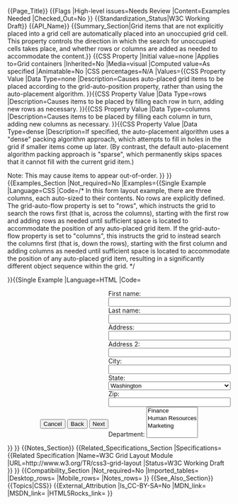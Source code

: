 {{Page_Title}}
{{Flags
|High-level issues=Needs Review
|Content=Examples Needed
|Checked_Out=No
}}
{{Standardization_Status|W3C Working Draft}}
{{API_Name}}
{{Summary_Section|Grid items that are not explicitly placed into a grid cell are automatically placed into an unoccupied grid cell. This property controls the direction in which the search for unoccupied cells takes place, and whether rows or columns are added as needed to accommodate the content.}}
{{CSS Property
|Initial value=none
|Applies to=Grid containers
|Inherited=No
|Media=visual
|Computed value=As specified
|Animatable=No
|CSS percentages=N/A
|Values={{CSS Property Value
|Data Type=none
|Description=Causes auto-placed grid items to be placed according to the grid-auto-position property, rather than using the auto-placement algorithm.
}}{{CSS Property Value
|Data Type=rows
|Description=Causes items to be placed by filling each row in turn, adding new rows as necessary.
}}{{CSS Property Value
|Data Type=columns
|Description=Causes items to be placed by filling each column in turn, adding new columns as necessary.
}}{{CSS Property Value
|Data Type=dense
|Description=If specified, the auto-placement algorithm uses a "dense" packing algorithm approach, which attempts to fill in holes in the grid if smaller items come up later. (By contrast, the default auto-placement algorithm packing approach is "sparse", which permanently skips spaces that it cannot fill with the current grid item.)

Note: This may cause items to appear out-of-order.
}}
}}
{{Examples_Section
|Not_required=No
|Examples={{Single Example
|Language=CSS
|Code=/*
In this form layout example, there are three columns, each auto-sized to their
contents. No rows are explicitly defined. The grid-auto-flow property is set to "rows", 
which instructs the grid to search the rows first (that is, across the columns), 
starting with the first row and adding rows as needed until sufficient space 
is located to accommodate the position of any auto-placed grid item.
If the grid-auto-flow property is set to "columns", this instructs the grid to instead
search the columns first (that is, down the rows), starting with the first column
and adding columns as needed until sufficient space is located to accommodate 
the position of any auto-placed grid item, resulting in a significantly different
object sequence within the grid.
*/
<style type="text/css">
  form {
    display: grid;
    /* Define three columns, all content-sized,
       and name the corresponding lines. */
    grid-template-columns: (labels) auto (controls) auto (oversized) auto;
    grid-auto-flow: rows;
  }
  form > label {
    /* Place all labels in the "labels" column and 
       automatically find the next available row. */
    grid-column: labels;
    grid-row: auto;
  }
  form > input, form > select {
    /* Place all controls in the "controls" column and 
       automatically find the next available row. */
    grid-column: controls;
    grid-row: auto;
  }

  #department {
    /* Auto place this item in the "oversized" column 
       in the first row where an area that spans three rows 
       won’t overlap other explicitly placed items or areas 
       or any items automatically placed prior to this area. */
    grid-column: oversized;
    grid-row: span 3;
  }

  /* Place all the buttons of the form 
     in the explicitly defined grid area. */
  #buttons {
    grid-row: auto;

    /* Ensure the button area spans the entire grid element 
       in the row axis. */
    grid-column: 1 / -1;
    text-align: end;
  }
</style>
}}{{Single Example
|Language=HTML
|Code=<form>
  <label for="firstname">First name:</label>
  <input type="text" id="firstname" name="firstname" />
  <label for="lastname">Last name:</label>
  <input type="text" id="lastname" name="lastname" />
  <label for="address">Address:</label>
  <input type="text" id="address" name="address" />
  <label for="address2">Address 2:</label>
  <input type="text" id="address2" name="address2" />
  <label for="city">City:</label>
  <input type="text" id="city" name="city" />
  <label for="state">State:</label>
  <select type="text" id="state" name="state">
    <option value="WA">Washington</option>
  </select>
  <label for="zip">Zip:</label>
  <input type="text" id="zip" name="zip" />

  <div id="department">
    <label for="department">Department:</label>
    <select id="department" name="department" multiple>
      <option value="finance">Finance</option>
      <option value="humanresources">Human Resources</option>
      <option value="marketing">Marketing</option>
    </select>
  </div>

  <div id="buttons">
    <button id="cancel">Cancel</button>
    <button id="back">Back</button>
    <button id="next">Next</button>
  </div>
</form>
}}
}}
{{Notes_Section}}
{{Related_Specifications_Section
|Specifications={{Related Specification
|Name=W3C Grid Layout Module
|URL=http://www.w3.org/TR/css3-grid-layout
|Status=W3C Working Draft
}}
}}
{{Compatibility_Section
|Not_required=No
|Imported_tables=
|Desktop_rows=
|Mobile_rows=
|Notes_rows=
}}
{{See_Also_Section}}
{{Topics|CSS}}
{{External_Attribution
|Is_CC-BY-SA=No
|MDN_link=
|MSDN_link=
|HTML5Rocks_link=
}}